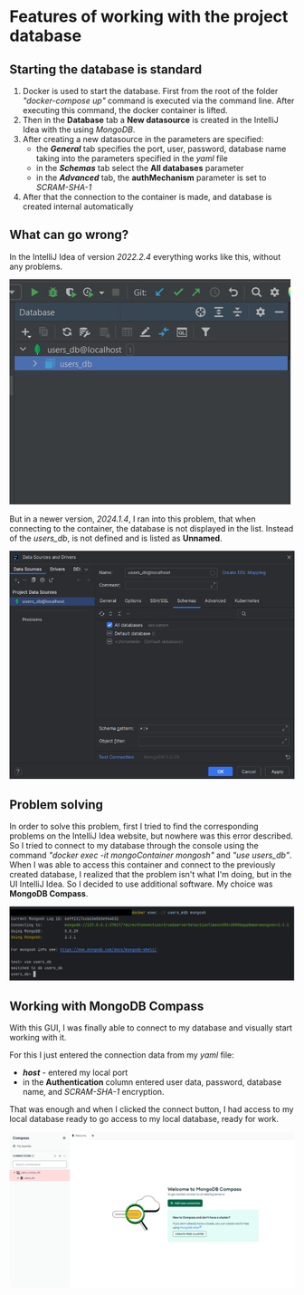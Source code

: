 # Features of working with the project database

## Starting the database is standard

1. Docker is used to start the database. First from the root of the folder
   *"docker-compose up"* command is executed via the command line.
   After executing this command, the docker container is lifted.
2. Then in the **Database** tab a **New datasource** is created in the 
IntelliJ Idea with the using *MongoDB*.
3. After creating a new datasource in the parameters are specified:
   - the ***General*** tab specifies the port, user, password, database name 
taking into the parameters specified in the *yaml* file
   - in the ***Schemas*** tab select the **All databases** parameter
   - in the ***Advanced*** tab, the **authMechanism** parameter is set to *SCRAM-SHA-1*
4. After that the connection to the container is made, and database is created
internal automatically
   

## What can go wrong?

In the IntelliJ Idea of version *2022.2.4* everything works like this, 
without any problems.

![old version idea](src/main/resources/readme_image/idea_old.png)

But in a newer version, *2024.1.4*, I ran into this problem, that when 
connecting to the container, the database is not displayed in the list.
Instead of the *users_db*, is not defined and is listed as **Unnamed**.

![new version idea](src/main/resources/readme_image/idea_new.png)

## Problem solving

In order to solve this problem, first I tried to find the corresponding 
problems on the IntelliJ Idea website, but nowhere was this error described.
So I tried to connect to my database through the console using the command 
*"docker exec -it mongoContainer mongosh"* and *"use users_db"*. When I
was able to access this container and connect to the previously created 
database, I realized that the problem isn't what I'm doing, but in the UI 
IntelliJ Idea. So I decided to use additional software. My choice was 
**MongoDB Compass**.

![db in shell](src/main/resources/readme_image/db_in_shell.png)

## Working with MongoDB Compass

With this GUI, I was finally able to connect to my database and visually 
start working with it.

For this I just entered the connection data from my *yaml* file:

- ***host*** - entered my local port
- in the **Authentication** column entered user data, password, database name, 
and *SCRAM-SHA-1* encryption.

That was enough and when I clicked the connect button, I had access to my local 
database ready to go access to my local database, ready for work.

![db in compass](src/main/resources/readme_image/db_compass.png)
